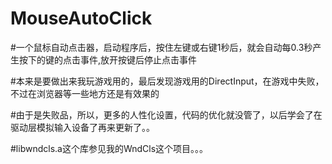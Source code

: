 MouseAutoClick
==============
  #一个鼠标自动点击器，启动程序后，按住左键或右键1秒后，就会自动每0.3秒产生按下的键的点击事件,放开按键后停止点击事件

  #本来是要做出来我玩游戏用的，最后发现游戏用的DirectInput，在游戏中失败，不过在浏览器等一些地方还是有效果的

  #由于是失败品，所以，更多的人性化设置，代码的优化就没管了，以后学会了在驱动层模拟输入设备了再来更新了。。
  
  #libwndcls.a这个库参见我的WndCls这个项目。。。
  
  #
